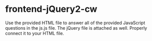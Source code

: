 # frontend-jQuery2-cw

Use the provided HTML file to answer all of the provided JavaScript questions in the js.js file.
 The jQuery file is attached as well. Properly connect it to your HTML file.
